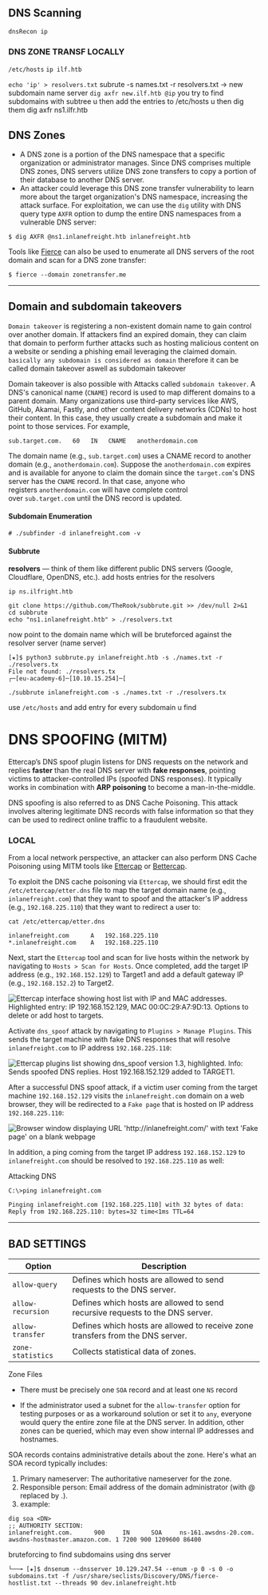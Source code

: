 ## DNS Scanning
```
dnsRecon ip
```
### DNS ZONE TRANSF LOCALLY
`/etc/hosts`
`ip ilf.htb`

`echo 'ip' > resolvers.txt`
subrute -s names.txt -r resolvers.txt
-> new subdomain name server
`dig axfr new.ilf.htb @ip`
you try to find subdomains with subtree
u then add the entries to /etc/hosts
u then dig them dig axfr ns1.ilfr.htb
## DNS Zones

- A DNS zone is a portion of the DNS namespace that a specific organization or administrator manages. Since DNS comprises multiple DNS zones, DNS servers utilize DNS zone transfers to copy a portion of their database to another DNS server.
- An attacker could leverage this DNS zone transfer vulnerability to learn more about the target organization's DNS namespace, increasing the attack surface. For exploitation, we can use the `dig` utility with DNS query type `AXFR` option to dump the entire DNS namespaces from a vulnerable DNS server:


```shell-session
$ dig AXFR @ns1.inlanefreight.htb inlanefreight.htb
```

Tools like [Fierce](https://github.com/mschwager/fierce) can also be used to enumerate all DNS servers of the root domain and scan for a DNS zone transfer:

```shell-session
$ fierce --domain zonetransfer.me
```

---
## Domain and subdomain takeovers

`Domain takeover` is registering a non-existent domain name to gain control over another domain. If attackers find an expired domain, they can claim that domain to perform further attacks such as hosting malicious content on a website or sending a phishing email leveraging the claimed domain.
`basically any subdomain is considered as domain` therefore it can be called domain takeover aswell as subdomain takeover

Domain takeover is also possible with Attacks called `subdomain takeover`. A DNS's canonical name (`CNAME`) record is used to map different domains to a parent domain. Many organizations use third-party services like AWS, GitHub, Akamai, Fastly, and other content delivery networks (CDNs) to host their content. In this case, they usually create a subdomain and make it point to those services. For example,
```shell-session
sub.target.com.   60   IN   CNAME   anotherdomain.com
```

The domain name (e.g., `sub.target.com`) uses a CNAME record to another domain (e.g., `anotherdomain.com`). Suppose the `anotherdomain.com` expires and is available for anyone to claim the domain since the `target.com`'s DNS server has the `CNAME` record. In that case, anyone who registers `anotherdomain.com` will have complete control over `sub.target.com` until the DNS record is updated.

#### Subdomain Enumeration


```shell-session
# ./subfinder -d inlanefreight.com -v       
```


#### Subbrute

**resolvers** — think of them like different public DNS servers (Google, Cloudflare, OpenDNS, etc.).
add hosts entries for the resolvers

```
ip ns.ilfright.htb
```


```shell-session
git clone https://github.com/TheRook/subbrute.git >> /dev/null 2>&1
cd subbrute
echo "ns1.inlanefreight.htb" > ./resolvers.txt
```

now point to the domain name which will be bruteforced against the resolver server (name server)
```
[★]$ python3 subbrute.py inlanefreight.htb -s ./names.txt -r ./resolvers.tx
File not found: ./resolvers.tx 
┌─[eu-academy-6]─[10.10.15.254]─[
```


```
./subbrute inlanefreight.com -s ./names.txt -r ./resolvers.tx
```

use `/etc/hosts` and add entry for every subdomain u find
# DNS SPOOFING (MITM)
Ettercap’s DNS spoof plugin listens for DNS requests on the network and replies **faster** than the real DNS server with **fake responses**, pointing victims to attacker-controlled IPs (spoofed DNS responses). It typically works in combination with **ARP poisoning** to become a man-in-the-middle.

DNS spoofing is also referred to as DNS Cache Poisoning. This attack involves altering legitimate DNS records with false information so that they can be used to redirect online traffic to a fraudulent website.


### LOCAL
From a local network perspective, an attacker can also perform DNS Cache Poisoning using MITM tools like [Ettercap](https://www.ettercap-project.org/) or [Bettercap](https://www.bettercap.org/).

To exploit the DNS cache poisoning via `Ettercap`, we should first edit the `/etc/ettercap/etter.dns` file to map the target domain name (e.g., `inlanefreight.com`) that they want to spoof and the attacker's IP address (e.g., `192.168.225.110`) that they want to redirect a user to:

```shell-session
cat /etc/ettercap/etter.dns

inlanefreight.com      A   192.168.225.110
*.inlanefreight.com    A   192.168.225.110
```

Next, start the `Ettercap` tool and scan for live hosts within the network by navigating to `Hosts > Scan for Hosts`. Once completed, add the target IP address (e.g., `192.168.152.129`) to Target1 and add a default gateway IP (e.g., `192.168.152.2`) to Target2.

![Ettercap interface showing host list with IP and MAC addresses. Highlighted entry: IP 192.168.152.129, MAC 00:0C:29:A7:9D:13. Options to delete or add host to targets.](https://academy.hackthebox.com/storage/modules/116/target.png)

Activate `dns_spoof` attack by navigating to `Plugins > Manage Plugins`. This sends the target machine with fake DNS responses that will resolve `inlanefreight.com` to IP address `192.168.225.110`:

![Ettercap plugins list showing dns_spoof version 1.3, highlighted. Info: Sends spoofed DNS replies. Host 192.168.152.129 added to TARGET1.](https://academy.hackthebox.com/storage/modules/116/etter_plug.png)

After a successful DNS spoof attack, if a victim user coming from the target machine `192.168.152.129` visits the `inlanefreight.com` domain on a web browser, they will be redirected to a `Fake page` that is hosted on IP address `192.168.225.110`:

![Browser window displaying URL 'http://inlanefreight.com/' with text 'Fake page' on a blank webpage](https://academy.hackthebox.com/storage/modules/116/etter_site.png)

In addition, a ping coming from the target IP address `192.168.152.129` to `inlanefreight.com` should be resolved to `192.168.225.110` as well:

Attacking DNS

```cmd-session
C:\>ping inlanefreight.com

Pinging inlanefreight.com [192.168.225.110] with 32 bytes of data:
Reply from 192.168.225.110: bytes=32 time<1ms TTL=64
```

----------
## BAD SETTINGS

| **Option**        | **Description**                                                                |
| ----------------- | ------------------------------------------------------------------------------ |
| `allow-query`     | Defines which hosts are allowed to send requests to the DNS server.            |
| `allow-recursion` | Defines which hosts are allowed to send recursive requests to the DNS server.  |
| `allow-transfer`  | Defines which hosts are allowed to receive zone transfers from the DNS server. |
| `zone-statistics` | Collects statistical data of zones.                                            |

Zone Files
-	There must be precisely one `SOA` record and at least one `NS` record

- If the administrator used a subnet for the `allow-transfer` option for testing purposes or as a workaround solution or set it to `any`, everyone would query the entire zone file at the DNS server. In addition, other zones can be queried, which may even show internal IP addresses and hostnames.

SOA records
contains administrative details about the zone. Here's what an SOA record typically includes:
1. Primary nameserver: The authoritative nameserver for the zone.
2. Responsible person: Email address of the domain administrator (with @ replaced by .).
3. example:
```shell-session
dig soa <DN>
;; AUTHORITY SECTION:
inlanefreight.com.      900     IN      SOA     ns-161.awsdns-20.com. awsdns-hostmaster.amazon.com. 1 7200 900 1209600 86400
```


bruteforcing  to find subdomains using dns server 
``` title:find-sub-dnsenum
└──╼ [★]$ dnsenum --dnsserver 10.129.247.54 --enum -p 0 -s 0 -o subdomains.txt -f /usr/share/seclists/Discovery/DNS/fierce-hostlist.txt --threads 90 dev.inlanefreight.htb